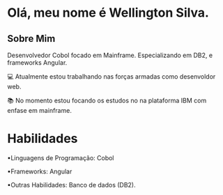 <!DOCTYPE html>
<h1>Olá, meu nome é Wellington Silva.</h1>
<h2>Sobre Mim</h2>
<body>
<p>Desenvolvedor Cobol focado em Mainframe. Especializando em DB2, e frameworks Angular.</p>

<p>💻 Atualmente estou trabalhando nas forças armadas como desenvoldor web.</p>
<p>📚 No momento estou focando os estudos no na plataforma IBM com enfase em mainframe.</p>
<h1>Habilidades</h1>

<p>▪Linguagens de Programação: Cobol</p>
<p>▪Frameworks: Angular</p>
<p>▪Outras Habilidades: Banco de dados (DB2).</p>

</body>

</html>
